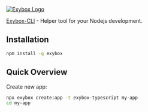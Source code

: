 [![Exybox Logo](https://firebasestorage.googleapis.com/v0/b/enalyticon.appspot.com/o/exybox-01.svg?alt=media)](https://github.com/k6t12n/exybox)

[Exybox-CLI](https://www.npmjs.com/package/express) - Helper tool for your Nodejs development.

## Installation

```sh
npm install -g exybox
```

## Quick Overview

Create new app:
```sh
npx exybox create:app -t exybox-typescript my-app
cd my-app

```
